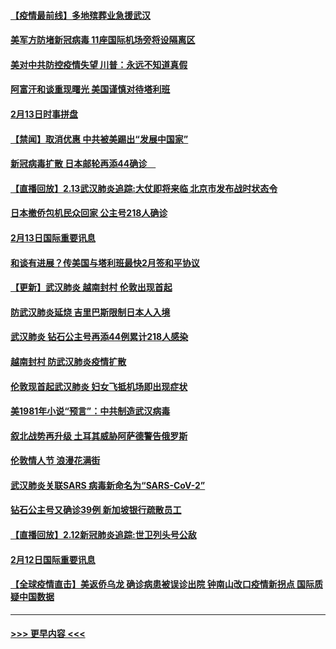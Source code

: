#### [【疫情最前线】多地殡葬业急援武汉](../pages/prog202/a102776986.md?t=02141611) 
#### [美军方防堵新冠病毒 11座国际机场旁将设隔离区](../pages/prog202/a102776870.md?t=02141611) 
#### [美对中共防控疫情失望 川普：永远不知道真假](../pages/prog202/a102776836.md?t=02141611) 
#### [阿富汗和谈重现曙光 美国谨慎对待塔利班](../pages/prog202/a102776748.md?t=02141611) 
#### [2月13日时事拼盘](../pages/prog202/a102776689.md?t=02141611) 
#### [【禁闻】取消优惠 中共被美踢出“发展中国家”](../pages/prog202/a102776670.md?t=02141611) 
#### [新冠病毒扩散 日本邮轮再添44确诊　](../pages/prog202/a102776518.md?t=02141611) 
#### [【直播回放】2.13武汉肺炎追踪:大仗即将来临 北京市发布战时状态令](../pages/prog202/a102776399.md?t=02141611) 
#### [日本撤侨包机民众回家 公主号218人确诊](../pages/prog202/a102776346.md?t=02141611) 
#### [2月13日国际重要讯息](../pages/prog202/a102776339.md?t=02141611) 
#### [和谈有进展？传美国与塔利班最快2月签和平协议](../pages/prog202/a102776291.md?t=02141611) 
#### [【更新】武汉肺炎 越南封村 伦敦出现首起](../pages/prog202/a102770740.md?t=02141611) 
#### [防武汉肺炎延烧 吉里巴斯限制日本人入境](../pages/prog202/a102776276.md?t=02141611) 
#### [武汉肺炎 钻石公主号再添44例累计218人感染](../pages/prog202/a102776089.md?t=02141611) 
#### [越南封村 防武汉肺炎疫情扩散](../pages/prog202/a102776214.md?t=02141611) 
#### [伦敦现首起武汉肺炎 妇女飞抵机场即出现症状](../pages/prog202/a102776031.md?t=02141611) 
#### [美1981年小说“预言”：中共制造武汉病毒](../pages/prog202/a102775980.md?t=02141611) 
#### [叙北战势再升级 土耳其威胁阿萨德警告俄罗斯](../pages/prog202/a102775904.md?t=02141611) 
#### [伦敦情人节 浪漫花满街](../pages/prog202/a102775786.md?t=02141611) 
#### [武汉肺炎关联SARS 病毒新命名为“SARS-CoV-2”](../pages/prog202/a102775719.md?t=02141611) 
#### [钻石公主号又确诊39例 新加坡银行疏散员工](../pages/prog202/a102775691.md?t=02141611) 
#### [【直播回放】2.12新冠肺炎追踪:世卫列头号公敌](../pages/prog202/a102775541.md?t=02141611) 
#### [2月12日国际重要讯息](../pages/prog202/a102775437.md?t=02141611) 
#### [【全球疫情直击】美返侨乌龙 确诊病患被误诊出院 钟南山改口疫情新拐点 国际质疑中国数据](../pages/prog202/a102775378.md?t=02141611) 

----
#### [ >>> 更早内容 <<< ](../indexes/prog202-earlier.md)
